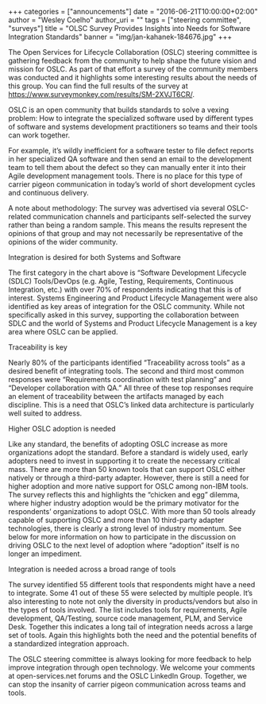 +++
categories = ["announcements"]
date = "2016-06-21T10:00:00+02:00"
author = "Wesley Coelho"
author_uri = ""
tags = ["steering committee", "surveys"]
title = "OLSC Survey Provides Insights into Needs for Software Integration Standards"
banner = "img/jan-kahanek-184676.jpg"
+++

The Open Services for Lifecycle Collaboration (OSLC) steering committee is gathering feedback from the community to help shape the future vision and mission for OSLC. As part of that effort a survey of the community members was conducted and it highlights some interesting results about the needs of this group. You can find the full results of the survey at https://www.surveymonkey.com/results/SM-2XVJT6CR/.

OSLC is an open community that builds standards to solve a vexing problem: How to integrate the specialized software used by different types of software and systems development practitioners so teams and their tools can work together.

For example, it’s wildly inefficient for a software tester to file defect reports in her specialized QA software and then send an email to the development team to tell them about the defect so they can manually enter it into their Agile development management tools. There is no place for this type of carrier pigeon communication in today’s world of short development cycles and continuous delivery.

A note about methodology: The survey was advertised via several OSLC-related communication channels and participants self-selected the survey rather than being a random sample. This means the results represent the opinions of that group and may not necessarily be representative of the opinions of the wider community.

Integration is desired for both Systems and Software

The first category in the chart above is “Software Development Lifecycle (SDLC) Tools/DevOps (e.g. Agile, Testing, Requirements, Continuous Integration, etc.) with over 70% of respondents indicating that this is of interest. Systems Engineering and Product Lifecycle Management were also identified as key areas of integration for the OSLC community. While not specifically asked in this survey, supporting the collaboration between SDLC and the world of Systems and Product Lifecycle Management is a key area where OSLC can be applied.

Traceability is key

Nearly 80% of the participants identified “Traceability across tools” as a desired benefit of integrating tools. The second and third most common responses were “Requirements coordination with test planning” and “Developer collaboration with QA.” All three of these top responses require an element of traceability between the artifacts managed by each discipline. This is a need that OSLC’s linked data architecture is particularly well suited to address.

Higher OSLC adoption is needed

Like any standard, the benefits of adopting OSLC increase as more organizations adopt the standard. Before a standard is widely used, early adopters need to invest in supporting it to create the necessary critical mass. There are more than 50 known tools that can support OSLC either natively or through a third-party adapter. However, there is still a need for higher adoption and more native support for OSLC among non-IBM tools. The survey reflects this and highlights the “chicken and egg” dilemma, where higher industry adoption would be the primary motivator for the respondents’ organizations to adopt OSLC. With more than 50 tools already capable of supporting OSLC and more than 10 third-party adapter technologies, there is clearly a strong level of industry momentum. See below for more information on how to participate in the discussion on driving OSLC to the next level of adoption where “adoption” itself is no longer an impediment.

Integration is needed across a broad range of tools

The survey identified 55 different tools that respondents might have a need to integrate. Some 41 out of these 55 were selected by multiple people. It’s also interesting to note not only the diversity in products/vendors but also in the types of tools involved. The list includes tools for requirements, Agile development, QA/Testing, source code management, PLM, and Service Desk. Together this indicates a long tail of integration needs across a large set of tools. Again this highlights both the need and the potential benefits of a standardized integration approach.

The OSLC steering committee is always looking for more feedback to help improve integration through open technology. We welcome your comments at open-services.net forums and the OSLC LinkedIn Group.  Together, we can stop the insanity of carrier pigeon communication across teams and tools.